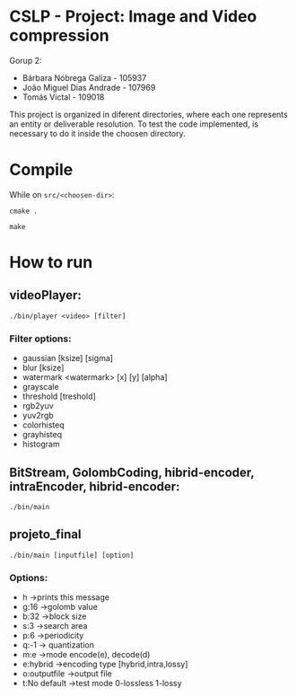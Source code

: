 # CSLP - Project: Image and Video compression 

Gorup 2:
* Bárbara Nóbrega Galiza - 105937
* João Miguel Dias Andrade - 107969
* Tomás Victal - 109018

This project is organized in diferent directories, where each one represents an entity or deliverable resolution. To test the code implemented, is necessary to do it inside the choosen directory.

# Compile
While on `src/<choosen-dir>`:

`cmake .`

`make`

# How to run
## videoPlayer:
`./bin/player <video> [filter] `

### Filter options:
- gaussian \[ksize] \[sigma]
- blur \[ksize]
- watermark \<watermark> \[x] \[y] \[alpha]
- grayscale 
- threshold \[treshold]
- rgb2yuv
- yuv2rgb
- colorhisteq
- grayhisteq
- histogram

## BitStream, GolombCoding, hibrid-encoder, intraEncoder, hibrid-encoder:
`./bin/main `

## projeto_final
`./bin/main [inputfile] [option]`

### Options:
  - h    ->prints this message
  - g:16 ->golomb value
  - b:32 ->block size
  - s:3  ->search area
  - p:6  ->periodicity
  - q:-1  -> quantization
  - m:e  ->mode encode(e), decode(d)
  - e:hybrid ->encoding type [hybrid,intra,lossy]
  - o:outputfile ->output file
  - t:No default ->test mode 0-lossless 1-lossy
